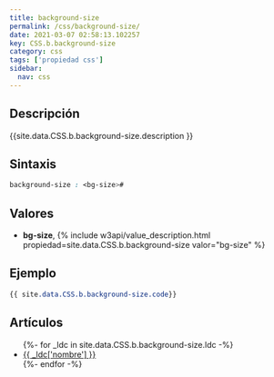 ```yaml
---
title: background-size
permalink: /css/background-size/
date: 2021-03-07 02:58:13.102257
key: CSS.b.background-size
category: css
tags: ['propiedad css']
sidebar: 
  nav: css
---
```


## Descripción
{{site.data.CSS.b.background-size.description }}

## Sintaxis
~~~css
background-size : <bg-size>#
~~~

## Valores
* **bg-size**,  {% include w3api/value_description.html propiedad=site.data.CSS.b.background-size valor="bg-size" %}

## Ejemplo
~~~css
{{ site.data.CSS.b.background-size.code}}
~~~

## Artículos
<ul>
{%- for _ldc in site.data.CSS.b.background-size.ldc -%}
   <li>
       <a href="{{_ldc['url'] }}">{{ _ldc['nombre'] }}</a>
   </li>
{%- endfor -%}
</ul>
